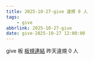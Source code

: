 ```yaml
---
title: 2025-10-27-give 違規 0 人
tags:
    - give
abbrlink: 2025-10-27-give
date: give-2025-10-27 12:00:00
---
```

give 板 [板規連結](https://www.ptt.cc/bbs/give/M.1612495900.A.C32.html)
昨天違規 0 人
